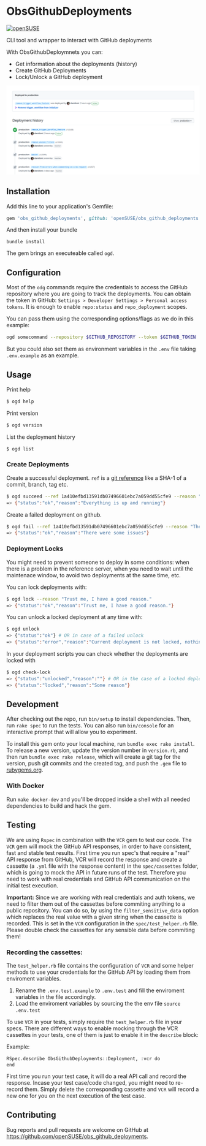 # ObsGithubDeployments

[![openSUSE](https://circleci.com/gh/openSUSE/obs_github_deployments.svg?style=svg)](https://app.circleci.com/pipelines/github/openSUSE/obs_github_deployments)

CLI tool and wrapper to interact with GitHub deployments

With ObsGithubDeploymnets you can:

- Get information about the deployments (history)
- Create GitHub Deployments
- Lock/Unlock a GitHub deployment

![Screenshot of github deployments](https://raw.githubusercontent.com/openSUSE/obs_github_deployments/main/screenshot.png)

## Installation

Add this line to your application's Gemfile:

```ruby
gem 'obs_github_deployments', github: 'openSUSE/obs_github_deployments'
```

And then install your bundle

```
bundle install
```

The gem brings an executeable called `ogd`.

## Configuration

Most of the `odg` commands require the credentials to access the GitHub repository where you are going to track the deployments.
You can obtain the token in GitHub: `Settings > Developer Settings > Personal access tokens`.
It is enough to enable `repo:status` and `repo_deployment` scopes.

You can pass them using the corresponding options/flags as we do in this example:

```bash
ogd somecommand --repository $GITHUB_REPOSITORY --token $GITHUB_TOKEN
```

But you could also set them as environment variables in the `.env` file taking `.env.example` as an example.

## Usage

Print help

```bash
$ ogd help
```

Print version

```bash
$ ogd version
```

List the deployment history

```bash
$ ogd list
```

### Create Deployments

Create a successful deployment. `ref` is a [git reference](https://git-scm.com/book/en/v2/Git-Internals-Git-References)
like a SHA-1 of a commit, branch, tag etc.

```bash
$ ogd succeed --ref 1a410efbd13591db07496601ebc7a059dd55cfe9 --reason "Everything is up and running"
=> {"status":"ok","reason":"Everything is up and running"}
```

Create a failed deployment on github.
```bash
$ ogd fail --ref 1a410efbd13591db07496601ebc7a059dd55cfe9 --reason "There were some issues"
=> {"status":"ok","reason":"There were some issues"}
```

### Deployment Locks

You might need to prevent someone to deploy in some conditions: when there is a
problem in the reference server, when you need to wait until the maintenace
window, to avoid two deployments at the same time, etc.

You can lock deployments with:

```bash
$ ogd lock --reason "Trust me, I have a good reason."
=> {"status":"ok","reason":"Trust me, I have a good reason."}
```

You can unlock a locked deployment at any time with:

```bash
$ ogd unlock
=> {"status":"ok"} # OR in case of a failed unlock
=> {"status":"error","reason":"Current deployment is not locked, nothing to do here"}
```

In your deployment scripts you can check whether the deployments are locked with

```bash
$ ogd check-lock
=> {"status":"unlocked","reason":""} # OR in the case of a locked deployment...
=> {"status":"locked","reason":"Some reason"}
```

## Development

After checking out the repo, run `bin/setup` to install dependencies. Then, run `rake spec` to run the tests. You can also run `bin/console` for an interactive prompt that will allow you to experiment.

To install this gem onto your local machine, run `bundle exec rake install`. To release a new version, update the version number in `version.rb`, and then run `bundle exec rake release`, which will create a git tag for the version, push git commits and the created tag, and push the `.gem` file to [rubygems.org](https://rubygems.org).

### With Docker

Run `make docker-dev` and you'll be dropped inside a shell with all needed dependencies to build and hack the gem.

## Testing

We are using `Rspec` in combination with the `VCR` gem to test our code. The `VCR` gem will mock the GitHub API responses, in order
to have consistent, fast and stable test results.
First time you run spec's that require a "real" API response from GitHub, VCR will record the response and create
a cassette (a `.yml` file with the response content) in the `spec/cassettes` folder, which is going to mock
the API in future runs of the test. Therefore you need to work with real credentials and GitHub API communication
on the initial test execution.

**Important:** Since we are working with real credentials and auth tokens, we need to filter them out of the cassettes
before commiting anything to a public repository. You can do so, by using the `filter_sensitive_data` option
which replaces the real value with a given string when the cassette is recorded. This is set in the `VCR`
configuration in the `spec/test_helper.rb` file. Please double check the cassettes for any sensible data before commiting them!

### Recording the cassettes:

The `test_helper.rb` file contains the configuration of `VCR` and some helper methods to
use your credentials for the GitHub API by loading them from enviroment variables.

1. Rename the `.env.test.example` to `.env.test` and fill the enviroment variables
in the file accordingly.
2. Load the enviroment variables by sourcing the the env file `source .env.test`

To use `VCR` in your tests, simply require the `test_helper.rb` file in your specs. There are
different ways to enable mocking through the VCR cassettes in your tests, one of them is just
to enable it in the `describe` block:

Example:
```
RSpec.describe ObsGithubDeployments::Deployment, :vcr do
end
```

First time you run your test case, it will do a real API call and record the response. Incase
your test case/code changed, you might need to re-record them. Simply delete the corresponding cassette
and `VCR` will record a new one for you on the next execution of the test case.


## Contributing

Bug reports and pull requests are welcome on GitHub at https://github.com/openSUSE/obs_github_deployments.
